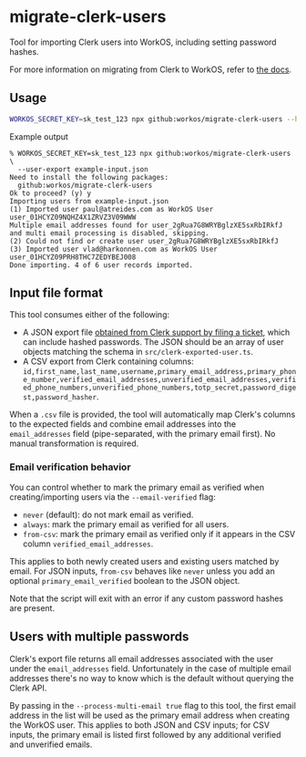 # migrate-clerk-users

Tool for importing Clerk users into WorkOS, including setting password hashes.

For more information on migrating from Clerk to WorkOS, refer to [the docs](https://workos.com/docs/migrate/clerk).

## Usage

```bash
WORKOS_SECRET_KEY=sk_test_123 npx github:workos/migrate-clerk-users --help
```

Example output

```
% WORKOS_SECRET_KEY=sk_test_123 npx github:workos/migrate-clerk-users \
  --user-export example-input.json
Need to install the following packages:
  github:workos/migrate-clerk-users
Ok to proceed? (y) y
Importing users from example-input.json
(1) Imported user paul@atreides.com as WorkOS User user_01HCYZ09NQHZ4X1ZRVZ3V09WWW
Multiple email addresses found for user_2gRua7G8WRYBglzXE5sxRbIRkfJ and multi email processing is disabled, skipping.
(2) Could not find or create user user_2gRua7G8WRYBglzXE5sxRbIRkfJ
(3) Imported user vlad@harkonnen.com as WorkOS User user_01HCYZ09PRH8THC7ZEDYBEJ008
Done importing. 4 of 6 user records imported.
```

## Input file format

This tool consumes either of the following:

- A JSON export file [obtained from Clerk support by filing a ticket](https://clerk.com/docs/deployments/exporting-users#migrating-your-users-to-a-new-system), which can include hashed passwords. The JSON should be an array of user objects matching the schema in `src/clerk-exported-user.ts`.
- A CSV export from Clerk containing columns: `id,first_name,last_name,username,primary_email_address,primary_phone_number,verified_email_addresses,unverified_email_addresses,verified_phone_numbers,unverified_phone_numbers,totp_secret,password_digest,password_hasher`.

When a `.csv` file is provided, the tool will automatically map Clerk's columns to the expected fields and combine email addresses into the `email_addresses` field (pipe-separated, with the primary email first). No manual transformation is required.

### Email verification behavior

You can control whether to mark the primary email as verified when creating/importing users via the `--email-verified` flag:

- `never` (default): do not mark email as verified.
- `always`: mark the primary email as verified for all users.
- `from-csv`: mark the primary email as verified only if it appears in the CSV column `verified_email_addresses`.

This applies to both newly created users and existing users matched by email. For JSON inputs, `from-csv` behaves like `never` unless you add an optional `primary_email_verified` boolean to the JSON object.

Note that the script will exit with an error if any custom password hashes are present.

## Users with multiple passwords

Clerk's export file returns all email addresses associated with the user under the `email_addresses` field. Unfortunately in the case of multiple email addresses there's no way to know which is the default without querying the Clerk API.

By passing in the `--process-multi-email true` flag to this tool, the first email address in the list will be used as the primary email address when creating the WorkOS user. This applies to both JSON and CSV inputs; for CSV inputs, the primary email is listed first followed by any additional verified and unverified emails.
